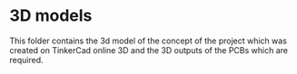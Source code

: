 # 3D models
This folder contains the 3d model of the concept of the project which was created on TinkerCad online 3D and the 3D outputs of the PCBs which are required.

